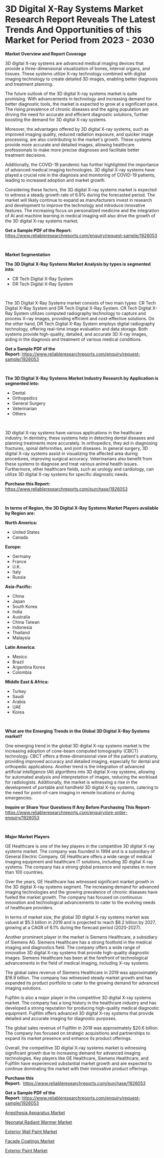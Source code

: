 <p><h1>3D Digital X-Ray Systems Market Research Report Reveals The Latest Trends And Opportunities of this Market for Period from 2023 - 2030</h1></p><p><strong>Market Overview and Report Coverage</strong></p>
<p><p>3D digital X-ray systems are advanced medical imaging devices that provide a three-dimensional visualization of bones, internal organs, and tissues. These systems utilize X-ray technology combined with digital imaging technology to create detailed 3D images, enabling better diagnosis and treatment planning.</p><p>The future outlook of the 3D digital X-ray systems market is quite promising. With advancements in technology and increasing demand for better diagnostic tools, the market is expected to grow at a significant pace. The rising prevalence of chronic diseases and the aging population are driving the need for accurate and efficient diagnostic solutions, further boosting the demand for 3D digital X-ray systems.</p><p>Moreover, the advantages offered by 3D digital X-ray systems, such as improved imaging quality, reduced radiation exposure, and quicker image processing, are also contributing to the market's growth. These systems provide more accurate and detailed images, allowing healthcare professionals to make more precise diagnoses and facilitate better treatment decisions.</p><p>Additionally, the COVID-19 pandemic has further highlighted the importance of advanced medical imaging technologies. 3D digital X-ray systems have played a crucial role in the diagnosis and monitoring of COVID-19 patients, leading to increased adoption and market growth.</p><p>Considering these factors, the 3D digital X-ray systems market is expected to witness a steady growth rate of 6.9% during the forecasted period. The market will likely continue to expand as manufacturers invest in research and development to improve the technology and introduce innovative features. The increasing focus on personalized medicine and the integration of AI and machine learning in medical imaging will also drive the growth of the 3D digital X-ray systems market.</p></p>
<p><strong>Get a Sample PDF of the Report:</strong> <a href="https://www.reliableresearchreports.com/enquiry/request-sample/1926053">https://www.reliableresearchreports.com/enquiry/request-sample/1926053</a></p>
<p>&nbsp;</p>
<p><strong>Market Segmentation</strong></p>
<p><strong>The 3D Digital X-Ray Systems Market Analysis by types is segmented into:</strong></p>
<p><ul><li>CR Tech Digital X-Ray System</li><li>DR Tech Digital X-Ray System</li></ul></p>
<p>&nbsp;</p>
<p><p>The 3D Digital X-Ray Systems market consists of two main types: CR Tech Digital X-Ray System and DR Tech Digital X-Ray System. CR Tech Digital X-Ray System utilizes computed radiography technology to capture and process X-ray images, providing efficient and cost-effective solutions. On the other hand, DR Tech Digital X-Ray System employs digital radiography technology, offering real-time image evaluation and data storage. Both systems provide high-quality, detailed, and accurate 3D X-ray images, aiding in the diagnosis and treatment of various medical conditions.</p></p>
<p><strong>Get a Sample PDF of the Report:</strong>&nbsp;<a href="https://www.reliableresearchreports.com/enquiry/request-sample/1926053">https://www.reliableresearchreports.com/enquiry/request-sample/1926053</a></p>
<p>&nbsp;</p>
<p><strong>The 3D Digital X-Ray Systems Market Industry Research by Application is segmented into:</strong></p>
<p><ul><li>Dental</li><li>Orthopedics</li><li>General Surgery</li><li>Veterinarian</li><li>Others</li></ul></p>
<p>&nbsp;</p>
<p><p>3D digital X-ray systems have various applications in the healthcare industry. In dentistry, these systems help in detecting dental diseases and planning treatments more accurately. In orthopedics, they aid in diagnosing fractures, spinal deformities, and joint diseases. In general surgery, 3D digital X-ray systems assist in visualizing the affected area during procedures, improving surgical accuracy. Veterinarians also benefit from these systems to diagnose and treat various animal health issues. Furthermore, other healthcare fields, such as urology and cardiology, can utilize 3D digital X-ray systems for specific diagnostic needs.</p></p>
<p><strong>Purchase this Report:</strong>&nbsp; <a href="https://www.reliableresearchreports.com/purchase/1926053">https://www.reliableresearchreports.com/purchase/1926053</a></p>
<p>&nbsp;</p>
<p><strong>In terms of Region, the 3D Digital X-Ray Systems Market Players available by Region are:</strong></p>
<p>
    <p> <strong> North America: </strong>
        <ul>
            <li>United States</li>
            <li>Canada</li>
        </ul>
        </p> 
    <p> <strong> Europe: </strong>
        <ul>
            <li>Germany</li>
            <li>France</li>
            <li>U.K.</li>
            <li>Italy</li>
            <li>Russia</li>
        </ul>
        </p> 
    <p> <strong> Asia-Pacific: </strong>
        <ul>
            <li>China</li>
            <li>Japan</li>
            <li>South Korea</li>
            <li>India</li>
            <li>Australia</li>
            <li>China Taiwan</li>
            <li>Indonesia</li>
            <li>Thailand</li>
            <li>Malaysia</li>
        </ul>
        </p> 
    <p> <strong> Latin America: </strong>
        <ul>
            <li>Mexico</li>
            <li>Brazil</li>
            <li>Argentina Korea</li>
            <li>Colombia</li>
        </ul>
        </p> 
    <p> <strong> Middle East & Africa: </strong>
        <ul>
            <li>Turkey</li>
            <li>Saudi</li>
            <li>Arabia</li>
            <li>UAE</li>
            <li>Korea</li>
        </ul>
    </p>
    </p>
<p>&nbsp;</p>
<p><strong>What are the Emerging Trends in the Global 3D Digital X-Ray Systems market?</strong></p>
<p><p>One emerging trend in the global 3D digital X-ray systems market is the increasing adoption of cone-beam computed tomography (CBCT) technology. CBCT offers a three-dimensional view of the patient's anatomy, providing improved accuracy and detailed imaging, especially for dental and orthopedic applications. Another trend is the integration of advanced artificial intelligence (AI) algorithms into 3D digital X-ray systems, allowing for automated analysis and interpretation of images, reducing the workload for radiologists. Additionally, the market is witnessing a rise in the development of portable and handheld 3D digital X-ray systems, catering to the need for point-of-care imaging in remote locations or during emergencies.</p></p>
<p><strong>Inquire or Share Your Questions If Any Before Purchasing This Report</strong>- <a href="https://www.reliableresearchreports.com/enquiry/pre-order-enquiry/1926053">https://www.reliableresearchreports.com/enquiry/pre-order-enquiry/1926053</a></p>
<p>&nbsp;</p>
<p><strong>Major Market Players</strong></p>
<p><p>GE Healthcare is one of the key players in the competitive 3D digital X-ray systems market. The company was founded in 1994 and is a subsidiary of General Electric Company. GE Healthcare offers a wide range of medical imaging equipment and healthcare IT solutions, including 3D digital X-ray systems. The company has a strong global presence and operates in more than 100 countries.</p><p>Over the years, GE Healthcare has witnessed significant market growth in the 3D digital X-ray systems segment. The increasing demand for advanced imaging technologies and the growing prevalence of chronic diseases have fueled the market growth. The company has focused on continuous innovation and technological advancements to cater to the evolving needs of healthcare providers.</p><p>In terms of market size, the global 3D digital X-ray systems market was valued at $5.3 billion in 2019 and is projected to reach $8.2 billion by 2027, growing at a CAGR of 6.1% during the forecast period (2020-2027).</p><p>Another prominent player in the market is Siemens Healthcare, a subsidiary of Siemens AG. Siemens Healthcare has a strong foothold in the medical imaging and diagnostics field. The company offers a wide range of innovative 3D digital X-ray systems that provide high-quality diagnostic images. Siemens Healthcare has been at the forefront of technological advancements in the field of medical imaging, including X-ray systems.</p><p>The global sales revenue of Siemens Healthcare in 2019 was approximately $16.9 billion. The company has witnessed steady market growth and has expanded its product portfolio to cater to the growing demand for advanced imaging solutions.</p><p>Fujifilm is also a major player in the competitive 3D digital X-ray systems market. The company has a long history in the healthcare industry and has developed a strong reputation for producing high-quality medical diagnostic equipment. Fujifilm offers advanced 3D digital X-ray systems that provide detailed and accurate imaging for diagnostic purposes.</p><p>The global sales revenue of Fujifilm in 2019 was approximately $20.6 billion. The company has focused on strategic acquisitions and partnerships to expand its market presence and enhance its product offerings.</p><p>Overall, the competitive 3D digital X-ray systems market is witnessing significant growth due to increasing demand for advanced imaging technologies. Key players like GE Healthcare, Siemens Healthcare, and Fujifilm have experienced substantial market growth and are expected to continue dominating the market with their innovative product offerings.</p></p>
<p><strong>Purchase this Report:</strong>&nbsp;&nbsp;<a href="https://www.reliableresearchreports.com/purchase/1926053">https://www.reliableresearchreports.com/purchase/1926053</a></p>
<p></p>
<p><strong>Get a Sample PDF of the Report:</strong>&nbsp;<a href="https://www.reliableresearchreports.com/enquiry/request-sample/1926053">https://www.reliableresearchreports.com/enquiry/request-sample/1926053</a></p>
<p><p><a href="https://github.com/grishafomin4852/Market-Research-Report-List-1/blob/main/anesthesia-apparatus-market.md">Anesthesia Apparatus Market</a></p><p><a href="https://github.com/abbypearson7765/Market-Research-Report-List-1/blob/main/neonatal-radiant-warmer-market.md">Neonatal Radiant Warmer Market</a></p><p><a href="https://medium.com/@caligoldner/exterior-wall-paint-market-insight-market-trends-growth-forecasted-from-2023-to-2030-e15d8ba24f6f">Exterior Wall Paint Market</a></p><p><a href="https://medium.com/@mariliehowe/analyzing-facade-coatings-market-global-industry-perspective-and-forecast-2023-to-2030-62801d09ef80">Facade Coatings Market</a></p><p><a href="https://medium.com/@austynlemke1988/exterior-paint-market-analysis-and-sze-forecasted-for-period-from-2023-to-2030-31ee5f29333b">Exterior Paint Market</a></p></p>